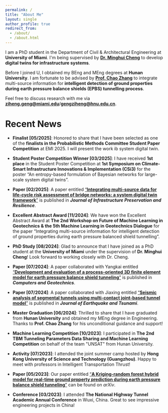 ```yaml
---
permalink: /
title: "About Me"
layout: single
author_profile: true
redirect_from: 
  - /about/
  - /about.html
---
```


I am a PhD student in the Department of Civil & Architectural Engineering at **University of Miami**. I'm being supervised by [**Dr. Minghui Cheng**](https://fsminghuic.wixsite.com/minghuicheng) to develop **digital twins for infrastructure systems**.

Before I joined U, I obtained my BEng and MEng degrees at **Hunan University**. I am fortunate to be advised by [**Prof. Chao Zhang**](https://chaozhanghnu.github.io/) to integrate multi-source information for **intelligent detection of ground properties during earth pressure balance shields (EPBS) tunnelling process**.

Feel free to discuss research with me via [**ziheng.geng@miami.edu**](mailto:ziheng.geng@miami.edu)/[**gengziheng@hnu.edu.cn**](mailto:gengziheng@hnu.edu.cn).

# Recent News

- **Finalist [05/2025]**: Honored to share that I have been selected as one of the **finalists in the Probabilistic Methods Committee Student Paper Competition** at EMI 2025. I will present the work ib system digital twin.

- **Student Poster Competition Winner [03/2025]**: I have received **1st place** in the Student Poster Competition at **1st Symposium on Climate-Smart Infrastructure Innovations & Implementation (CSi3)** for the poster “An entropy-based formulation of Bayesian networks for large-scale system digital twins”.

- **Paper [02/2025]**: A paper entitled [“**Integrating multi-source data for life-cycle risk assessment of bridge networks: a system digital twin framework**”](https://link.springer.com/article/10.1186/s43065-025-00121-7) is published in ***Journal of Infrastructure Preservation and Resilience***.

- **Excellent Abstract Award [11/2024]**: We have won the Excellent Abstract Award at **The 2nd Workshop on Future of Machine Learning in Geotechnics & the 5th Machine Learning in Geotechnics Dialogue** for the paper “Integrating multi-source information for intelligent detection of ground properties during earth pressure balanced shield tunnelling”.

- **PhD Study [08/2024]**: Glad to announce that I have joined as a PhD student at the **University of Miami** under the supervision of **Dr. Minghui Cheng**! Look forward to working closely with Dr. Cheng.

- **Paper [07/2024]**: A paper collaborated with Yangkai entitled [“**Development and evaluation of a process-oriented 3D finite element model for earth pressure balance shield tunneling**”](https://www.sciencedirect.com/science/article/pii/S0266352X24002830) is published in ***Computers and Geotechnics***.

- **Paper [07/2024]**: A paper collaborated with Jiaxing entitled [“**Seismic analysis of segmental tunnels using multi-contact joint-based tunnel model**”](https://www.worldscientific.com/doi/full/10.1142/S1793431124500209) is published in ***Journal of Earthquake and Tsunami***.

- **Master Graduation [06/2024]**: Thrilled to share that I have graduated from **Hunan University** and obtained my MEng degree in Engineering. Thanks to **Prof. Chao Zhang** for his unconditional guidance and support!

- **Machine Learning Competition [10/2023]**: I participated in **The 2nd TBM Tunneling Parameters Data Sharing and Machine Learning Competition** on behalf of the team "UNSAT" from Hunan University.

- **Activity [07/2023]**: I attended the joint summer camp hosted by **Hong Kong University of Science and Technology (Guangzhou)**. Happy to meet with professors in Intelligent Transportation Thrust!

- **Paper [05/2023]**: Our paper entitled [“**A Kriging-random forest hybrid model for real-time ground property prediction during earth pressure balance shield tunneling**”](https://arxiv.org/abs/2305.05128) can be found on *arXiv*.

- **Conference [03/2023]**: I attended **The National Highway Tunnel Academic Annual Conference** in Wuxi, China. Great to see impressive engineering projects in China!


